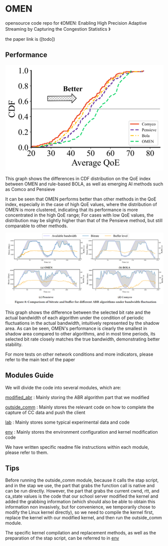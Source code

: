 # OMEN

opensource code repo for  《OMEN: Enabling High Precision Adaptive Streaming by Capturing the Congestion Statistics 》

the paper link is ([todo])


## Performance

![CDF](fig/CDF.png)

This graph shows the differences in CDF distribution on the QoE index between OMEN and rule-based BOLA, as well as emerging AI methods such as Comco and Pensieve

It can be seen that OMEN performs better than other methods in the QoE index, especially in the case of high QoE values, where the distribution of OMEN is more clustered, indicating that its performance is more concentrated in the high QoE range; For cases with low QoE values, the distribution may be slightly higher than that of the Pensieve method, but still comparable to other methods.


![diff](fig/difference_with_bandwith.png)


This graph shows the difference between the selected bit rate and the actual bandwidth of each algorithm under the condition of periodic fluctuations in the actual bandwidth, intuitively represented by the shadow area. As can be seen, OMEN's performance is clearly the smallest in shadow area compared to other algorithms, and in most time periods, its selected bit rate closely matches the true bandwidth, demonstrating better stability.

For more tests on other network conditions and more indicators, please refer to the main text of the paper


## Modules Guide

We will divide the code into several modules, which are:

[modified_abr](modified_abr) : Mainly storing the ABR algorithm part that we modified

[outside_comm](outside_comm) : Mainly stores the relevant code on how to complete the capture of CC data and push the client

[lab](lab) :  Mainly stores some typical experimental data and code

[env](env) : Mainly stores the environment configuration and kernel modification code

We have written specific readme file instructions within each module, please refer to them.

## Tips

Before running the outside_comm module, because it calls the stap script, and in the stap we use, the part that grabs the function call is native and can be run directly. However, the part that grabs the current cwnd, rtt, and ca_state values is the code that our school server modified the kernel and added the grabbing information (which should also be able to obtain this information non invasively, but for convenience, we temporarily chose to modify the Linux kernel directly), so we need to compile the kernel first, replace the kernel with our modified kernel, and then run the outside_comm module.

The specific kernel compilation and replacement methods, as well as the preparation of the stap script, can be referred to in [env](env)
